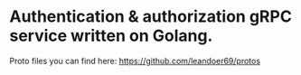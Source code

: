 # Authentication & authorization gRPC service written on Golang.

Proto files you can find here: https://github.com/leandoer69/protos
